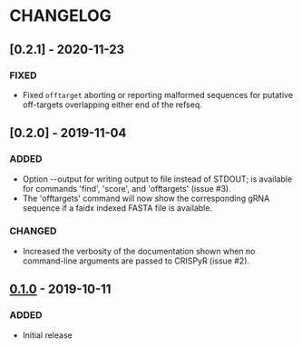 # CHANGELOG

## [0.2.1] - 2020-11-23
### FIXED
  - Fixed `offtarget` aborting or reporting malformed sequences for putative off-targets
    overlapping either end of the refseq.

## [0.2.0] - 2019-11-04
### ADDED
 - Option --output for writing output to file instead of STDOUT; is available
   for commands 'find', 'score', and 'offtargets' (issue #3).
 - The 'offtargets' command will now show the corresponding gRNA sequence if
   a faidx indexed FASTA file is available.

### CHANGED
 - Increased the verbosity of the documentation shown when no command-line
   arguments are passed to CRISPyR (issue #2).

## [0.1.0] - 2019-10-11
### ADDED
 - Initial release


[Unreleased]: https://github.com/laeblab/crispyr/compare/v0.1.0...HEAD
[0.1.0]: https://github.com/laeblab/crispyr/compare/v0.1.0...crispy++
